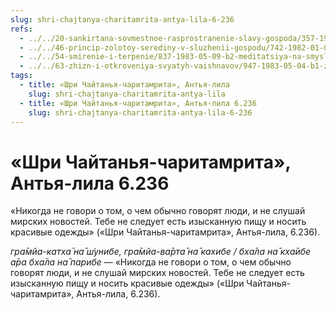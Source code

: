 ```yaml
---
slug: shri-chajtanya-charitamrita-antya-lila-6-236
refs:
  - ../../20-sankirtana-sovmestnoe-rasprostranenie-slavy-gospoda/357-1983-07-19-a2-kirtan-znachit-srazhenie-protiv-zabluzhdenij.md
  - ../../46-princip-zolotoy-serediny-v-sluzhenii-gospodu/742-1982-01-03-a-sushhnost-otrecheniya-gosvami-vrindavana.md
  - ../../54-smirenie-i-terpenie/837-1983-05-09-b2-meditatsiya-na-smysly-tretego-stiha-shikshashtaki-i-smezhnye-temy.md
  - ../../63-zhizn-i-otkroveniya-svyatyh-vaishnavov/947-1983-05-04-b1-zhiznennyj-put-raghunatha-dasa-gosvami.md
tags:
  - title: «Шри Чайтанья-чаритамрита», Антья-лила
    slug: shri-chajtanya-charitamrita-antya-lila
  - title: «Шри Чайтанья-чаритамрита», Антья-лила 6.236
    slug: shri-chajtanya-charitamrita-antya-lila-6-236
---
```


# «Шри Чайтанья-чаритамрита», Антья-лила 6.236

«Никогда не говори о том, о чем обычно говорят люди, и не слушай мирских новостей. Тебе не следует есть изысканную пищу и носить красивые одежды» («Шри Чайтанья-чаритамрита», Антья-лила, 6.236).

*гра̄мйа-катха̄ на̄ ш́унибе, гра̄мйа-ва̄рта̄ на̄ кахибе / бха̄ла на̄ кха̄ибе а̄ра бха̄ла на̄ парибе* — «Никогда не говори о том, о чем обычно говорят люди, и не слушай мирских новостей. Тебе не следует есть изысканную пищу и носить красивые одежды» («Шри Чайтанья-чаритамрита», Антья-лила, 6.236).

